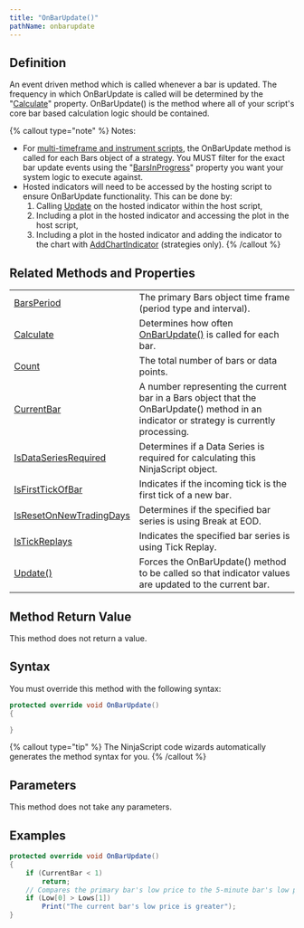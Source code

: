 ```yaml
---
title: "OnBarUpdate()"
pathName: onbarupdate
---
```


## Definition

An event driven method which is called whenever a bar is updated. The frequency in which OnBarUpdate is called will be determined by the "[Calculate](calculate)" property. OnBarUpdate() is the method where all of your script's core bar based calculation logic should be contained.

{% callout type="note" %}
Notes:

- For [multi-timeframe and instrument scripts](multi-time_frame__instruments), the OnBarUpdate method is called for each Bars object of a strategy. You MUST filter for the exact bar update events using the "[BarsInProgress](barsinprogress)" property you want your system logic to execute against.
- Hosted indicators will need to be accessed by the hosting script to ensure OnBarUpdate functionality. This can be done by:
  1. Calling [Update](update) on the hosted indicator within the host script,
  2. Including a plot in the hosted indicator and accessing the plot in the host script,
  3. Including a plot in the hosted indicator and adding the indicator to the chart with [AddChartIndicator](addchartindicator) (strategies only).
{% /callout %}

## Related Methods and Properties

|  |  |
| --- | --- |
| [BarsPeriod](barsperiod) | The primary Bars object time frame (period type and interval). |
| [Calculate](calculate) | Determines how often [OnBarUpdate()](onbarupdate) is called for each bar. |
| [Count](count) | The total number of bars or data points. |
| [CurrentBar](currentbar) | A number representing the current bar in a Bars object that the OnBarUpdate() method in an indicator or strategy is currently processing. |
| [IsDataSeriesRequired](isdataseriesrequired) | Determines if a Data Series is required for calculating this NinjaScript object. |
| [IsFirstTickOfBar](isfirsttickofbar) | Indicates if the incoming tick is the first tick of a new bar. |
| [IsResetOnNewTradingDays](isresetonnewtradingdays) | Determines if the specified bar series is using Break at EOD. |
| [IsTickReplays](istickreplays) | Indicates the specified bar series is using Tick Replay. |
| [Update()](update) | Forces the OnBarUpdate() method to be called so that indicator values are updated to the current bar. |

## Method Return Value

This method does not return a value.

## Syntax

You must override this method with the following syntax:

```csharp
protected override void OnBarUpdate()
{

}
```

{% callout type="tip" %}
The NinjaScript code wizards automatically generates the method syntax for you.
{% /callout %}

## Parameters

This method does not take any parameters.

## Examples

```csharp
protected override void OnBarUpdate()
{
    if (CurrentBar < 1)
        return;
    // Compares the primary bar's low price to the 5-minute bar's low price
    if (Low[0] > Lows[1])
        Print("The current bar's low price is greater");
}
```
